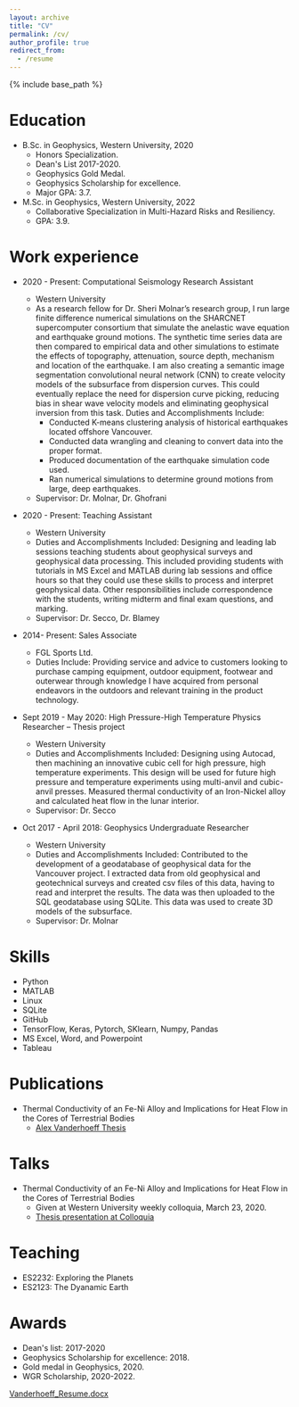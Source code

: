 ```yaml
---
layout: archive
title: "CV"
permalink: /cv/
author_profile: true
redirect_from:
  - /resume
---
```


{% include base_path %}

Education
======
* B.Sc. in Geophysics, Western University, 2020
  * Honors Specialization.
  * Dean's List 2017-2020.
  * Geophysics Gold Medal.
  * Geophysics Scholarship for excellence.
  * Major GPA: 3.7.
* M.Sc. in Geophysics, Western University, 2022 
  * Collaborative Specialization in Multi-Hazard Risks and Resiliency.
  * GPA: 3.9.


Work experience
======
* 2020 - Present: Computational Seismology Research Assistant
  * Western University
  * As a research fellow for Dr. Sheri Molnar’s research group, I run large finite difference numerical simulations on the SHARCNET supercomputer consortium that simulate the anelastic wave equation and earthquake ground motions. The synthetic time series data are then compared to empirical data and other simulations to estimate the effects of topography, attenuation, source depth, mechanism and location of the earthquake.
I am also creating a semantic image segmentation convolutional neural network (CNN) to create velocity models of the subsurface from dispersion curves. This could eventually replace the need for dispersion curve picking, reducing bias in shear wave velocity models and eliminating geophysical inversion from this task.
Duties and Accomplishments Include:
    * Conducted K-means clustering analysis of historical earthquakes located offshore Vancouver.
    * Conducted data wrangling and cleaning to convert data into the proper format.
    * Produced documentation of the earthquake simulation code used.
    * Ran numerical simulations to determine ground motions from large, deep earthquakes.
  * Supervisor: Dr. Molnar, Dr. Ghofrani

* 2020 - Present: Teaching Assistant
  * Western University
  * Duties and Accomplishments Included: Designing and leading lab sessions teaching students about geophysical surveys and geophysical data processing. This included providing students with tutorials in MS Excel and MATLAB during lab sessions and office hours so that they could use these skills to process and interpret geophysical data. Other responsibilities include correspondence with the students, writing midterm and final exam questions, and marking.
  * Supervisor: Dr. Secco, Dr. Blamey
  
* 2014- Present: Sales Associate
  * FGL Sports Ltd.
  * Duties Include: Providing service and advice to customers looking to purchase camping equipment, outdoor equipment, footwear and outerwear through knowledge I have acquired from personal endeavors in the outdoors and relevant training in the product technology. 

* Sept 2019 - May 2020: High Pressure-High Temperature Physics Researcher – Thesis project	
  * Western University
  * Duties and Accomplishments Included: Designing using Autocad, then machining an innovative cubic cell for high pressure, high temperature experiments. This design will be used for future high pressure and temperature experiments using multi-anvil and cubic-anvil presses. Measured thermal conductivity of an Iron-Nickel alloy and calculated heat flow in the lunar interior.
  * Supervisor: Dr. Secco

* Oct 2017 - April 2018: Geophysics Undergraduate Researcher
  * Western University
  * Duties and Accomplishments Included: Contributed to the development of a geodatabase of geophysical data for the Vancouver project. I extracted data from old geophysical and geotechnical surveys and created csv files of this data, having to read and interpret the results. The data was then uploaded to the SQL geodatabase using SQLite. This data was used to create 3D models of the subsurface.
  * Supervisor: Dr. Molnar
  
Skills
======
* Python
* MATLAB
* Linux
* SQLite
* GitHub
* TensorFlow, Keras, Pytorch, SKlearn, Numpy, Pandas
* MS Excel, Word, and Powerpoint
* Tableau

Publications
======
* Thermal Conductivity of an Fe-Ni Alloy and Implications for Heat Flow in the Cores of Terrestrial Bodies
  * [Alex Vanderhoeff Thesis](https://github.com/avand56/avand56.github.io/files/6362547/Alex.Vanderhoeff.Final.Thesis.docx)

  
Talks
======
* Thermal Conductivity of an Fe-Ni Alloy and Implications for Heat Flow in the Cores of Terrestrial Bodies
  * Given at Western University weekly colloquia, March 23, 2020.
  * [Thesis presentation at Colloquia](https://github.com/avand56/avand56.github.io/files/6362520/Thesis.presentation.-.Alex.Vanderhoeff.pptx)
  
Teaching
======
* ES2232: Exploring the Planets
* ES2123: The Dyanamic Earth
  
Awards
======
* Dean's list: 2017-2020
* Geophysics Scholarship for excellence: 2018.
* Gold medal in Geophysics, 2020.
* WGR Scholarship, 2020-2022.

[Vanderhoeff_Resume.docx](https://github.com/avand56/avand56.github.io/files/6362785/Vanderhoeff_Resume.docx)

